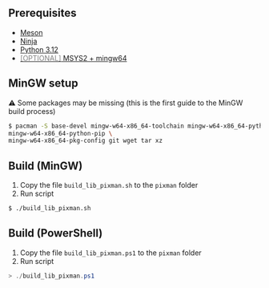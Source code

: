 ## Prerequisites
- [Meson](https://github.com/mesonbuild/meson/releases)
- [Ninja](https://github.com/ninja-build/ninja/releases)
- [Python 3.12](https://www.python.org/downloads/release/python-3124/)
- [<span style="color:gray">[OPTIONAL]</span> MSYS2 + mingw64](https://www.msys2.org/)

## MinGW setup
⚠️ Some packages may be missing (this is the first guide to the MinGW build process)
```bash
$ pacman -S base-devel mingw-w64-x86_64-toolchain mingw-w64-x86_64-python \
mingw-w64-x86_64-python-pip \
mingw-w64-x86_64-pkg-config git wget tar xz
```

## Build (MinGW)
1. Copy the file `build_lib_pixman.sh` to the `pixman` folder
2. Run script
```bash
$ ./build_lib_pixman.sh
```

## Build (PowerShell)
1. Copy the file `build_lib_pixman.ps1` to the `pixman` folder
2. Run script
```powershell
> ./build_lib_pixman.ps1
```
